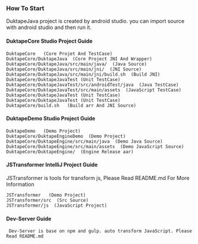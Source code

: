 
### How To Start

DuktapeJava project is created by android studio. you can import source with android studio and then run it.

#### DuktapeCore Studio Project Guide

    DuktapeCore   (Core Projet And TestCase)
    DuktapeCore/DuktapeJava  (Core Project JNI And Wrapper)
    DuktapeCore/DuktapeJava/src/main/java/  (Java Source)
    DuktapeCore/DuktapeJava/src/main/jni/  (JNI Source)
    DuktapeCore/DuktapeJava/src/main/jni/build.sh  (Build JNI)
    DuktapeCore/DuktapeJavaTest (Unit TestCase)
    DuktapeCore/DuktapeJavaTest/src/androidTest/java  (Java TestCase)
    DuktapeCore/DuktapeJavaTest/src/main/assets  (JavaScript TestCase)
    DuktapeCore/DuktapeJavaTest (Unit TestCase)
    DuktapeCore/DuktapeJavaTest (Unit TestCase)
    DuktapeCore/build.sh   (Build arr And JNI Source)


#### DuktapeDemo Studio Project Guide

    DuktapeDemo   (Demo Project)
    DuktapeCore/DuktapeEngineDemo  (Demo Project)
    DuktapeCore/DuktapeEngine/src/main/java  (Demo Java Source)
    DuktapeCore/DuktapeEngine/src/main/assets  (Demo JavaScript Source)
    DuktapeCore/DuktapeEngine/  (Engine Release aar)


#### JSTransformer IntelliJ Project Guide

JSTransformer is tools for transform js, Please Read README.md For More Information

    JSTransformer   (Demo Project)
    JSTransformer/src  (Src Source)
    JSTransformer/js  (JavaScript Project)


#### Dev-Server Guide

     Dev-Server is base on npm and gulp. auto transform JavaScript. Please Read README.md
